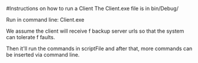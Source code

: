 ﻿#Instructions on how to run a Client
The Client.exe file is in bin/Debug/

Run in command line:
Client.exe <username> <clientUrl> <serverUrl> <scriptFile> <nBackupServers> <backupServers> <otherClientsUrls>

We assume the client will receive f backup server urls so that the system can tolerate f faults.

Then it'll run the commands in scriptFile and after that, more commands can be inserted via command line.
